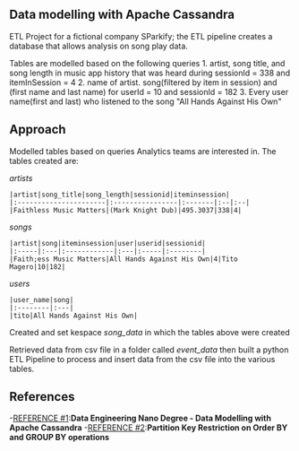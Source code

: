 ## Data modelling with Apache Cassandra
ETL Project for a fictional company SParkify; the ETL pipeline creates a database that allows analysis on song play data. 

Tables are modelled based on the following queries 
    1. artist, song title, and song length in music app history that was heard during sessionId = 338 and itemInSession = 4
    2. name of artist. song(filtered by item in session) and (first name and last name) for userId = 10 and sessionId = 182
    3. Every user name(first and last) who listened to the song "All Hands Against His Own"
    
## Approach 

Modelled tables based on queries Analytics teams are interested in. The tables created are:

*artists*

    |artist|song_title|song_length|sessionid|iteminsession|
    |:----------------------|:----------------|:-------|:--|:--|
    |Faithless Music Matters|(Mark Knight Dub)|495.3037|338|4|

*songs*

    |artist|song|iteminsession|user|userid|sessionid|
    |:-----|:---|:------------|:---|:-----|:--------|
    |Faith;ess Music Matters|All Hands Against His Own|4|Tito Magero|10|182|

*users*

    |user_name|song|
    |:--------|:---|
    |tito|All Hands Against His Own|
    
Created and set kespace *song_data* in which the tables above were created

Retrieved data from csv file in a folder called *event_data* then built a python ETL Pipeline to process and insert data from the csv file into the various tables. 

## References

-[REFERENCE #1](https://classroom.udacity.com/nanodegrees/nd027):**Data Engineering Nano Degree - Data Modelling with Apache Cassandra**
-[REFERENCE #2](https://stackoverflow.com/questions/46921455/cassandra-error-order-by-only-supported-when-partition-key-is-restricted-by-eq):**Partition Key Restriction on Order BY and GROUP BY operations**